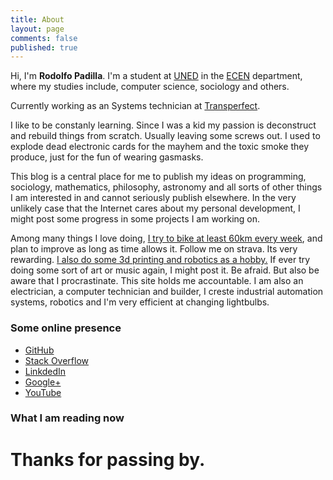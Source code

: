 ```yaml
---
title: About
layout: page
comments: false
published: true
---
```


Hi, I'm **Rodolfo Padilla**. I'm a student at
[UNED](http://www.uned.ac.cr/) in the
[ECEN](http://www.uned.ac.cr/ecen/) department, where my studies
include, computer science, sociology and others.


Currently working as an Systems technician at [Transperfect](http://www.transperfect.com/).

I like to be constanly learning. Since I was a kid my passion is deconstruct and rebuild things from scratch. Usually leaving some screws out. I used to explode dead electronic cards for the mayhem and the toxic smoke they produce, just for the fun of wearing gasmasks.

This blog is a central place for me to publish my ideas on programming, sociology, mathematics, philosophy, astronomy and all sorts of other things I am interested in and cannot seriously publish elsewhere.
In the very unlikely case that the Internet cares about my personal development, I might post some progress in some projects I am working on.

Among many things I love doing, [I try to bike at least 60km every week](https://www.strava.com/athletes/11810919), and plan to improve as long as time allows it. Follow me on strava. Its very rewarding.
[I also do some 3d printing and robotics as a hobby.]({{site.baseurl}}/3Dprint/)
If ever try doing some sort of art or music again, I might post it. Be afraid.
But also be aware that I procrastinate. This site holds me accountable.
I am also an electrician, a computer technician and builder, I creste industrial automation systems, robotics and I'm very efficient at changing lightbulbs.

### Some online presence

* [GitHub](https://github.com/padillla)
* [Stack Overflow](http://stackoverflow.com/users/2288228/padillla)
* [LinkdedIn](https://cr.linkedin.com/in/rodolfo-padilla-ruiz-6836aa53)
* [Google+](https://plus.google.com/113901489533035852987/)
* [YouTube](https://www.youtube.com/channel/UCo2IbnJdJES5pUYX4kKPWBg)

### What I am reading now

<style type="text/css" media="screen">
#gr_custom_widget_1402980441 { margin-top: 10px; } 
#gr_custom_widget_1402980441 center { display: none; } 
.gr_custom_header_1402980441 { display: none; border-bottom: 1px solid #CCC; width: 100%; margin: 5px 0 10px; padding-bottom: 5px; line-height: inherit; text-align: center; font-size: 120% } 
.gr_custom_each_container_1402980441 { width: 100%; clear: both; margin-bottom: 15px; overflow: auto; } 
.gr_custom_book_container_1402980441 { /* customize your book covers here */ overflow: hidden; float: left; margin-right: 10px; width: 39px; } 
.gr_custom_author_1402980441 { /* customize your author names here */ font-size: 18px; } 
.gr_custom_tags_1402980441 { /* customize your tags here */ font-size: 16px; color: gray; } 
.gr_custom_rating_1402980441 { /* customize your rating stars here */ display: none; }
center { display: none;}
</style>

<script src="https://www.goodreads.com/review/custom_widget/15373400..?cover_position=left&cover_size=small&num_books=5&order=a&shelf=currently-reading&show_author=1&show_cover=1&show_rating=0&show_review=0&show_tags=0&show_title=1&sort=date_added&widget_bg_color=FFFFFF&widget_bg_transparent=&widget_border_width=1&widget_id=1402980441&widget_text_color=000000&widget_title_size=small&widget_width=medium" type="text/javascript" charset="utf-8"></script>
#	Thanks for passing by.
